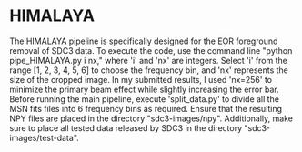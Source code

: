 # HIMALAYA  
The HIMALAYA pipeline is specifically designed for the EOR foreground removal of SDC3 data. To execute the code, use the command line "python pipe_HIMALAYA.py i nx," where 'i' and 'nx' are integers. Select 'i' from the range [1, 2, 3, 4, 5, 6] to choose the frequency bin, and 'nx' represents the size of the cropped image. In my submitted results, I used 'nx=256' to minimize the primary beam effect while slightly increasing the error bar.  Before running the main pipeline, execute 'split_data.py' to divide all the MSN fits files into 6 frequency bins as required. Ensure that the resulting NPY files are placed in the directory "sdc3-images/npy". Additionally, make sure to place all tested data released by SDC3 in the directory "sdc3-images/test-data".  
